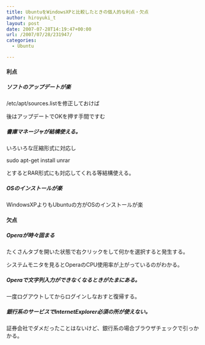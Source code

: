 ```yaml
---
title: UbuntuをWindowsXPと比較したときの個人的な利点・欠点
author: hiroyuki_t
layout: post
date: 2007-07-28T14:19:47+00:00
url: /2007/07/28/231947/
categories:
  - Ubuntu

---
```

<div class="section">
  <h4>
    利点
  </h4>
  
  <h5>
    ソフトのアップデートが楽
  </h5>
  
  <p>
    /etc/apt/sources.listを修正しておけば
  </p>
  
  <p>
    後はアップデートでOKを押す手間ですむ
  </p>
  
  <h5>
    書庫マネージャが結構使える。
  </h5>
  
  <p>
    いろいろな圧縮形式に対応し
  </p>
  
  <p>
    sudo apt-get install unrar
  </p>
  
  <p>
    とするとRAR形式にも対応してくれる等結構使える。
  </p>
  
  <h5>
    OSのインストールが楽
  </h5>
  
  <p>
    WindowsXPよりもUbuntuの方がOSのインストールが楽
  </p>
  
  <p>
  </p>
  
  <h4>
    欠点
  </h4>
  
  <h5>
    Operaが時々固まる
  </h5>
  
  <p>
    たくさんタブを開いた状態で右クリックをして何かを選択すると発生する。
  </p>
  
  <p>
    システムモニタを見るとOperaのCPU使用率が上がっているのがわかる。
  </p>
  
  <h5>
    Operaで文字列入力ができなくなるときがたまにある。
  </h5>
  
  <p>
    一度ログアウトしてからログインしなおすと復帰する。
  </p>
  
  <h5>
    銀行系のサービスでInternetExplorer必須の所が使えない。
  </h5>
  
  <p>
    証券会社でダメだったことはないけど、銀行系の場合ブラウザチェックで引っかかる。
  </p>
</div>